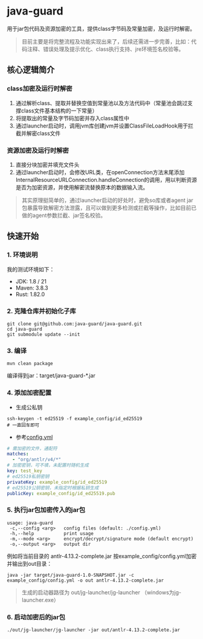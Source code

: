 # java-guard

用于jar包代码及资源加密的工具，提供class字节码及常量加密，及运行时解密。

> 目前主要是将完整流程及功能实现出来了，后续还需进一步完善，比如：代码注释、错误处理及提示优化、class执行支持、jre环境签名校验等。
> 

## 核心逻辑简介
### class加密及运行时解密
1. 通过解析class、提取并替换空值到常量池以及方法代码中（常量池会跳过支撑class文件基本结构的一下常量）
2. 将提取出的常量及字节码加密并存入class属性中
3. 通过launcher启动时，调用jvm库创建jvm并设置ClassFileLoadHook用于拦截并解密class文件

### 资源加密及运行时解密
1. 直接分块加密并填充文件头
2. 通过launcher启动时，会修改URL类，在openConnection方法末尾添加InternalResourceURLConnection.handleConnection的调用，用以判断资源是否为加密资源，并使用解密流替换原本的数据输入流。

> 其实原理挺简单的，通过launcher启动的好处时，避免so库或者agent jar包暴露导致解密方法泄露，且可以做到更多检测或拦截等操作，比如目前已做的agent参数拦截、jar签名校验。
> 

## 快速开始
### 1. 环境说明
我的测试环境如下：
* JDK: 1.8 / 21
* Maven: 3.8.3
* Rust: 1.82.0
### 2. 克隆仓库并初始化子库
```shell
git clone git@github.com:java-guard/java-guard.git
cd java-guard
git submodule update --init
```
### 3. 编译
```shell
mvn clean package
```
编译得到jar：target/java-guard-*.jar

### 4. 添加加密配置

* 生成公私钥
```shell
ssh-keygen -t ed25519 -f example_config/id_ed25519
# 一直回车即可
```

* 参考[config.yml](example_config%2Fconfig.yml)
```yaml
# 需加密的文件，通配符
matches:
  - "org/antlr/v4/*"
# 加密密钥，可不填，未配置时随机生成
key: test_key
# ed25519私钥密钥
privateKey: example_config/id_ed25519
# ed25519公钥密钥，未指定时根据私钥生成
publicKey: example_config/id_ed25519.pub
```

### 5. 执行jar包加密传入的jar包
```shell
usage: java-guard
 -c,--config <arg>   config files (default: ./config.yml)
 -h,--help           print usage
 -m,--mode <arg>     encrypt/decrypt/signature mode (default encrypt)
 -o,--output <arg>   output dir
```
例如将当前目录的 antlr-4.13.2-complete.jar 按example_config/config.yml加密并输出到out目录：
```shell
java -jar target/java-guard-1.0-SNAPSHOT.jar -c example_config/config.yml -o out antlr-4.13.2-complete.jar
```
> 生成的启动器路径为 out/jg-launcher/jg-launcher （windows为jg-launcher.exe）
> 

### 6. 启动加密后的jar包
```shell
./out/jg-launcher/jg-launcher -jar out/antlr-4.13.2-complete.jar
```

